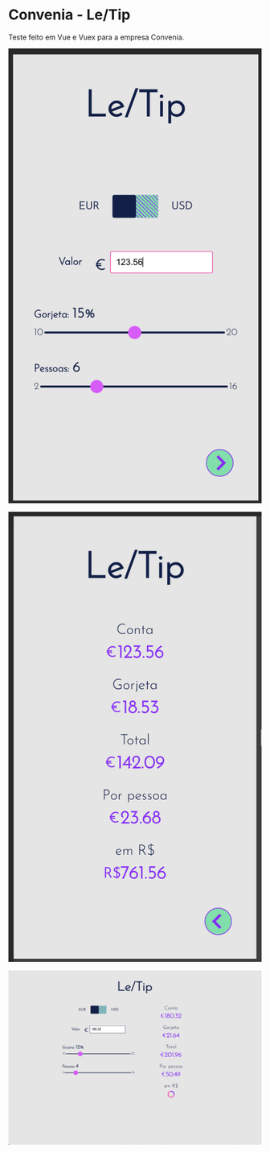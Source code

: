 # Convenia - Le/Tip

Teste feito em Vue e Vuex para a empresa Convenia.

![mobile1](.github/mobile1.png)

![mobile2](.github/mobile2.png)

![desktop](.github/desktop.png)
